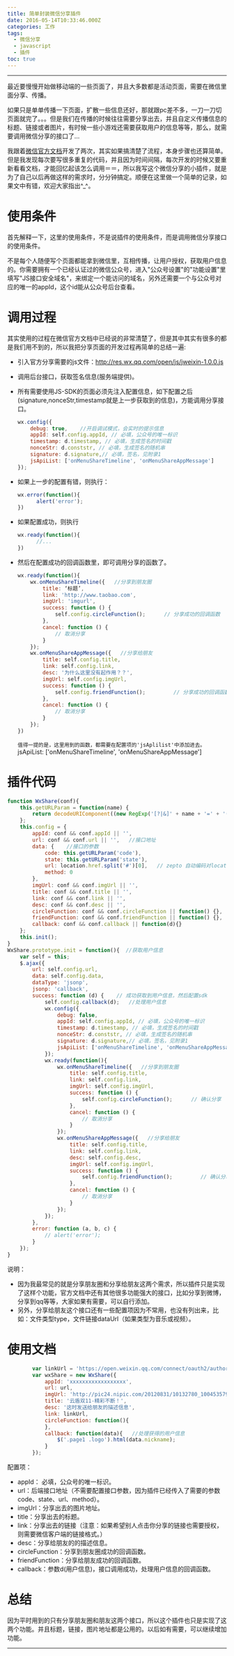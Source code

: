 ```yaml
---
title: 简单封装微信分享插件
date: 2016-05-14T10:33:46.000Z
categories: 工作
tags:
  - 微信分享
  - javascript
  - 插件
toc: true
---
```


--------------------------------------------------------------------------------

最近要慢慢开始做移动端的一些页面了，并且大多数都是活动页面，需要在微信里面分享、传播。

如果只是单单传播一下页面，扩散一些信息还好，那就跟pc差不多，一刀一刀切页面就完了。。。但是我们在传播的时候往往需要分享出去，并且自定义传播信息的标题、链接或者图片，有时候一些小游戏还需要获取用户的信息等等，那么，就需要调用微信分享的接口了...
<!--more-->

我跟着[微信官方文档](http://mp.weixin.qq.com/wiki/7/aaa137b55fb2e0456bf8dd9148dd613f.html)开发了两次，其实如果搞清楚了流程，本身步骤也还算简单。但是我发现每次要写很多重复的代码，并且因为时间间隔，每次开发的时候又要重新看看文档，才能回忆起该怎么调用＝＝，所以我写这个微信分享的小插件，就是为了自己以后再做这样的需求时，分分钟搞定。顺便在这里做一个简单的记录，如果文中有错，欢迎大家指出^_^。

# 使用条件
首先解释一下，这里的使用条件，不是说插件的使用条件，而是调用微信分享接口的使用条件。

不是每个人随便写个页面都能拿到微信里，互相传播，让用户授权，获取用户信息的。你需要拥有一个已经认证过的微信公众号，进入"公众号设置"的"功能设置"里填写"JS接口安全域名"，来绑定一个能访问的域名，另外还需要一个与公众号对应的唯一的appId，这个id能从公众号后台查看。

# 调用过程
其实使用的过程在微信官方文档中已经说的非常清楚了，但是其中其实有很多的都是我们用不到的，所以我把分享页面的开发过程再简单的总结一遍:
- 引入官方分享需要的js文件：<a href="http://res.wx.qq.com/open/js/jweixin-1.0.0.js" target="_blank">http://res.wx.qq.com/open/js/jweixin-1.0.0.js</a>
- 调用后台接口，获取签名信息(服务端提供)。
- 所有需要使用JS-SDK的页面必须先注入配置信息，如下配置之后(signature,nonceStr,timestamp就是上一步获取到的信息)，方能调用分享接口。

  ```js
  wx.config({
      debug: true,    //开启调试模式，会实时的提示信息
      appId: self.config.appId, // 必填，公众号的唯一标识
      timestamp: d.timestamp, // 必填，生成签名的时间戳
      nonceStr: d.conststr, // 必填，生成签名的随机串
      signature: d.signature,// 必填，签名，见附录1
      jsApiList: ['onMenuShareTimeline', 'onMenuShareAppMessage']
  });
  ```

- 如果上一步的配置有错，则执行：

  ```js
  wx.error(function(){
        alert('error');
  })
  ```

- 如果配置成功，则执行

  ```js
  wx.ready(function(){
        //...
  })
  ```

- 然后在配置成功的回调函数里，即可调用分享的函数了。

  ```js
  wx.ready(function(){
      wx.onMenuShareTimeline({   //分享到朋友圈
          title: ‘标题’,
          link: 'http://www.taobao.com',
          imgUrl: 'imgurl',
          success: function () {
              self.config.circleFunction();      // 分享成功的回调函数
          },
          cancel: function () {
              // 取消分享
          }
      });
      wx.onMenuShareAppMessage({   //分享给朋友
          title: self.config.title,
          link: self.config.link,
          desc: '为什么这里没有起作用？？',
          imgUrl: self.config.imgUrl,
          success: function () {
              self.config.friendFunction();         // 分享成功的回调函数
          },
          cancel: function () {
              // 取消分享
          }
      });
  })
  ```

  `值得一提的是，这里用到的函数，都需要在配置项的'jsAplilist'中添加进去。` jsApiList: ['onMenuShareTimeline', 'onMenuShareAppMessage']

# 插件代码

```js
function WxShare(conf){
    this.getURLParam = function(name) {
        return decodeURIComponent((new RegExp('[?|&]' + name + '=' + '([^&;]+?)(&|#|;|$)', "ig").exec(location.search) || [, ""])[1].replace(/\+/g, '%20')) || null;
    };
    this.config = {
        appId: conf && conf.appId || '',
        url: conf && conf.url || '',   //接口地址
        data: {    //接口的参数
            code: this.getURLParam('code'),
            state: this.getURLParam('state'),
            url: location.href.split('#')[0],   // zepto 自动编码对location.href进行encodeURIComponent编码
            method: 0
        },
        imgUrl: conf && conf.imgUrl || '',
        title: conf && conf.title || '',
        link: conf && conf.link || '',
        desc: conf && conf.desc || '',
        circleFunction: conf && conf.circleFunction || function() {},
        friendFunction: conf && conf.friendFunction || function() {},
        callback: conf && conf.callback || function(d){}
    };
    this.init();
}
WxShare.prototype.init = function(){  //获取用户信息
    var self = this;
    $.ajax({
        url: self.config.url,
        data: self.config.data,
        dataType: 'jsonp',
        jsonp: 'callback',
        success: function (d) {    // 成功获取到用户信息，然后配置sdk
            self.config.callback(d);   //处理用户信息
            wx.config({
                debug: false,
                appId: self.config.appId, // 必填，公众号的唯一标识
                timestamp: d.timestamp, // 必填，生成签名的时间戳
                nonceStr: d.conststr, // 必填，生成签名的随机串
                signature: d.signature,// 必填，签名，见附录1
                jsApiList: ['onMenuShareTimeline', 'onMenuShareAppMessage']
            });
            wx.ready(function(){
                wx.onMenuShareTimeline({   //分享到朋友圈
                    title: self.config.title,
                    link: self.config.link,
                    imgUrl: self.config.imgUrl,
                    success: function () {
                        self.config.circleFunction();      // 确认分享
                    },
                    cancel: function () {
                        // 取消分享
                    }
                });
                wx.onMenuShareAppMessage({   //分享给朋友
                    title: self.config.title,
                    link: self.config.link,
                    desc: self.config.desc,
                    imgUrl: self.config.imgUrl,
                    success: function () {
                        self.config.friendFunction();         // 确认分享
                    },
                    cancel: function () {
                        // 取消分享
                    }
                });
            });
        },
        error: function (a, b, c) {
            // alert('error');
        }
    });
}
```

说明：
- 因为我最常见的就是分享朋友圈和分享给朋友这两个需求，所以插件只是实现了这样个功能，官方文档中还有其他很多功能强大的接口，比如分享到微博，分享到qq等等，大家如果有需要，可以自行添加。
- 另外，分享给朋友这个接口还有一些配置项因为不常用，也没有列出来，比如：文件类型type，文件链接dataUrl（如果类型为音乐或视频）。

# 使用文档

```js
        var linkUrl = 'https://open.weixin.qq.com/connect/oauth2/authorize?appid=wx60d2d83ca82005ec&redirect_uri='+ location.href +'&response_type=code&scope=snsapi_userinfo&state=STATE#wechat_redirect';
        var wxShare = new WxShare({
            appId: 'xxxxxxxxxxxxxxxxxx',
            url: url,
            imgUrl: 'http://pic24.nipic.com/20120831/10132780_100453579000_2.jpg',
            title: '云盾双11-精彩不断！',
            desc: '这时发送给朋友的描述信息',
            link: linkUrl,
            circleFunction: function(){
            },
            callback: function(data){   //处理获得的用户信息
                $('.page1 .logo').html(data.nickname);
            }
        });
```

配置项：
- appId： 必填，公众号的唯一标识。
- url：后端接口地址（不需要配置接口参数，因为插件已经传入了需要的参数code、state、url、method）。
- imgUrl：分享出去的图片地址。
- title：分享出去的标题。
- link：分享出去的链接（注意：如果希望别人点击你分享的链接也需要授权，则需要微信客户端的链接格式。）
- desc：分享给朋友的的描述信息。
- circleFunction：分享到朋友圈成功的回调函数。
- friendFunction：分享给朋友成功的回调函数。
- callback：参数d(用户信息)，接口调用成功，处理用户信息的回调函数。

# 总结
因为平时用到的只有分享朋友圈和朋友这两个接口，所以这个插件也只是实现了这两个功能。并且标题，链接，图片地址都是公用的。以后如有需要，可以继续增加功能。

---
